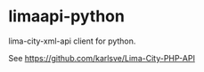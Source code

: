 limaapi-python
==============

lima-city-xml-api client for python.

See https://github.com/karlsve/Lima-City-PHP-API
